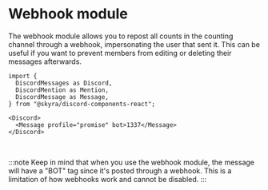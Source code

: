 # Webhook module

The webhook module allows you to repost all counts in the counting channel through a webhook, impersonating the user that sent it. This can be useful if you want to prevent members from editing or deleting their messages afterwards.

```mdx-code-block
import {
  DiscordMessages as Discord,
  DiscordMention as Mention,
  DiscordMessage as Message,
} from "@skyra/discord-components-react";

<Discord>
  <Message profile="promise" bot>1337</Message>
</Discord>
```

<br/>

:::note
Keep in mind that when you use the webhook module, the message will have a "BOT" tag since it's posted through a webhook. This is a limitation of how webhooks work and cannot be disabled.
:::
